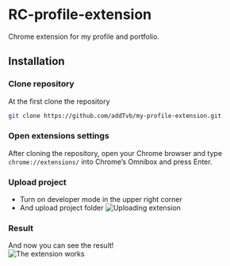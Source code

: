 # RC-profile-extension

Chrome extension for my profile and portfolio.

## Installation

### Clone repository

At the first clone the repository

```bash
git clone https://github.com/addTvb/my-profile-extension.git
```

### Open extensions settings

After cloning the repository, open your Chrome browser and type `chrome://extensions/` into Chrome’s Omnibox and press Enter.

### Upload project

- Turn on developer mode in the upper right corner
- And upload project folder
  ![Uploading extension](https://i.postimg.cc/SKVcbfRP/dev-mode-turn-on.png)

### Result

And now you can see the result!
<br>
![The extension works](https://i.postimg.cc/ZKnTVQR6/Screenshot-1.png)
